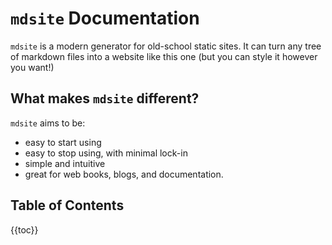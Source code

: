# `mdsite` Documentation

`mdsite` is a modern generator for old-school static sites.
It can turn any tree of markdown files into a website like this one (but you can style it however you want!)

## What makes `mdsite` different?

`mdsite` aims to be:

- easy to start using
- easy to stop using, with minimal lock-in
- simple and intuitive
- great for web books, blogs, and documentation.

## Table of Contents

{{toc}}